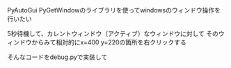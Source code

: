 PyAutoGui
PyGetWindowのライブラリを使ってwindowsのウィンドウ操作を行いたい

5秒待機して、カレントウィンドウ（アクティブ）なウィンドウに対して
そのウィンドウからみて相対的にx=400 y=220の箇所を右クリックする

そんなコードをdebug.pyで実装して
